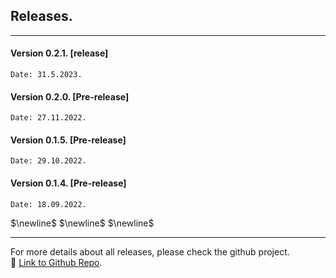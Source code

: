 ## Releases.
---

#### Version 0.2.1. [release]
   
    Date: 31.5.2023.
   
#### Version 0.2.0. [Pre-release]
   
    Date: 27.11.2022.
   
#### Version 0.1.5. [Pre-release]
 
    Date: 29.10.2022.
   
#### Version 0.1.4. [Pre-release]

    Date: 18.09.2022.

$\newline$ 
$\newline$ 
$\newline$ 

---
   
 For more details about all releases, please check the github project.
<br>
:link: [Link to Github Repo](https://github.com/AmedBrook/Pulp_MILP-Hybrid-Energy-Optimization).
